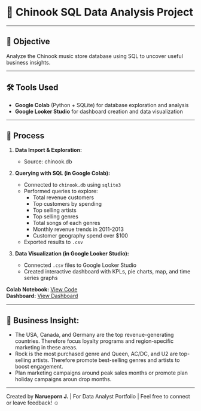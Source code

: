 # 💽 Chinook SQL Data Analysis Project

---

## 🎯 Objective

Analyze the Chinook music store database using SQL to uncover useful business insights.

---

## 🛠 Tools Used

- **Google Colab** (Python + SQLite) for database exploration and analysis
- **Google Looker Studio** for dashboard creation and data visualization

---

## 🧩 Process

1. **Data Import & Exploration:** 
   - Source: chinook.db
     
1. **Querying with SQL (in Google Colab):**
   - Connected to `chinook.db` using `sqlite3`
   - Performed queries to explore:
     - Total revenue customers
     - Top customers by spending
     - Top selling artists
     - Top selling genres
     - Total songs of each genres
     - Monthly revenue trends in 2011-2013
     - Customer geography spend over $100
   - Exported results to `.csv`

2. **Data Visualization (in Google Looker Studio):**
   - Connected `.csv` files to Google Looker Studio
   - Created interactive dashboard with KPLs, pie charts, map, and time series graphs

**Colab Notebook:** [View Code](https://colab.research.google.com/drive/1envLnCs3NegPiYiNw1Q6GxbWqlUNKENg)  
**Dashboard:** [View Dashboard](https://lookerstudio.google.com/reporting/1f54236b-12fd-4ceb-ad4c-0f7cdde85901/page/gWgOF)

---

## 🔰 Business Insight:
- The USA, Canada, and Germany are the top revenue-generating countries. Therefore focus loyalty programs and region-specific marketing in these areas.
- Rock is the most purchased genre and  Queen, AC/DC, and U2 are top-selling artists. Therefore promote best-selling genres and artists to boost engagement.
- Plan marketing campaigns around peak sales months or promote plan holiday campaigns aroun drop months.

---

Created by **Narueporn J.** | For Data Analyst Portfolio | Feel free to connect or leave feedback! ☺

